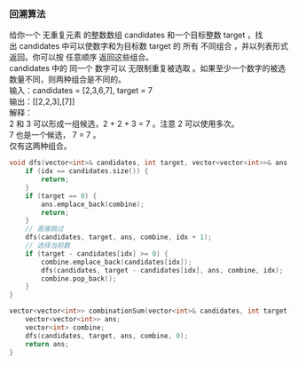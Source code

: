 ### 回溯算法
给你一个 无重复元素 的整数数组 candidates 和一个目标整数 target ，找出 candidates 中可以使数字和为目标数 target 的 所有 不同组合 ，并以列表形式返回。你可以按 任意顺序 返回这些组合。  
candidates 中的 同一个 数字可以 无限制重复被选取 。如果至少一个数字的被选数量不同，则两种组合是不同的。  
输入：candidates = [2,3,6,7], target = 7  
输出：[[2,2,3],[7]]  
解释：  
2 和 3 可以形成一组候选，2 + 2 + 3 = 7 。注意 2 可以使用多次。  
7 也是一个候选， 7 = 7 。  
仅有这两种组合。  
```c++
void dfs(vector<int>& candidates, int target, vector<vector<int>>& ans, vector<int>& combine, int idx) {
    if (idx == candidates.size()) {
        return;
    }
    if (target == 0) {
        ans.emplace_back(combine);
        return;
    }
    // 直接跳过
    dfs(candidates, target, ans, combine, idx + 1);
    // 选择当前数
    if (target - candidates[idx] >= 0) {
        combine.emplace_back(candidates[idx]);
        dfs(candidates, target - candidates[idx], ans, combine, idx);
        combine.pop_back();
    }
}

vector<vector<int>> combinationSum(vector<int>& candidates, int target) {
    vector<vector<int>> ans;
    vector<int> combine;
    dfs(candidates, target, ans, combine, 0);
    return ans;
}
```
